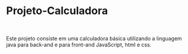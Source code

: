 # Projeto-Calculadora
<br>

Este projeto consiste em uma calculadora básica utilizando a linguagem java para back-and e para front-and JavaScript, html e css.
